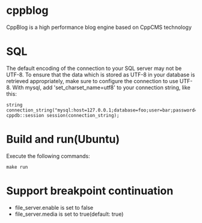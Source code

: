 # cppblog
CppBlog is a high performance blog engine based on CppCMS technology

# SQL
The default encoding of the connection to your SQL server may not be UTF-8. To ensure that the data which is stored as UTF-8 in your database is retrieved appropriately, make sure to configure the connection to use UTF-8. With mysql, add 'set_charset_name=utf8' to your connection string, like this:
```
string connection_string("mysql:host=127.0.0.1;database=foo;user=bar;password=foobar;set_charset_name=utf8");  
cppdb::session session(connection_string);
```

# Build and run(Ubuntu)
Execute the following commands:
```
make run
```

# Support breakpoint continuation
  * file_server.enable is set to false
  * file_server.media is set to true(default: true)
